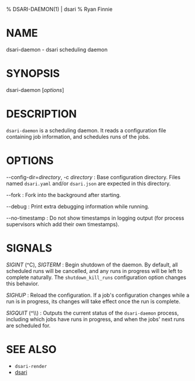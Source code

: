 % DSARI-DAEMON(1) | dsari
% Ryan Finnie
# NAME

dsari-daemon - dsari scheduling daemon

# SYNOPSIS

dsari-daemon [*options*]

# DESCRIPTION

`dsari-daemon` is a scheduling daemon.
It reads a configuration file containing job information, and schedules runs of the jobs.

# OPTIONS

--config-dir=*directory*, -c *directory*
:   Base configuration directory.
    Files named `dsari.yaml` and/or `dsari.json` are expected in this directory.

--fork
:   Fork into the background after starting.

--debug
:   Print extra debugging information while running.

--no-timestamp
:   Do not show timestamps in logging output (for process supervisors which add their own timestamps).

# SIGNALS

*SIGINT* (^C), *SIGTERM*
:   Begin shutdown of the daemon.
    By default, all scheduled runs will be cancelled, and any runs in progress will be left to complete naturally.
    The `shutdown_kill_runs` configuration option changes this behavior.

*SIGHUP*
:   Reload the configuration.
    If a job's configuration changes while a run is in progress, its changes will take effect once the run is complete.

*SIGQUIT* (^\\\\)
:   Outputs the current status of the `dsari-daemon` process, including which jobs have runs in progress, and when the jobs' next runs are scheduled for.

# SEE ALSO

* `dsari-render`
* [dsari](https://github.com/rfinnie/dsari)
